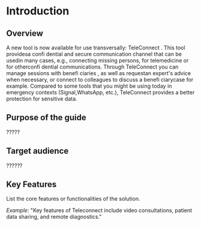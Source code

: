 # Introduction

## Overview

A new tool is now available for use transversally: TeleConnect . This tool providesa confi dential and secure communication channel that can be usedin many cases, e.g., connecting missing persons, for telemedicine or for otherconfi dential communications. Through TeleConnect you can manage sessions with benefi ciaries , as well as requestan expert's advice when necessary, or connect to colleagues to discuss a benefi ciarycase for example. Compared to some tools that you might be using today in emergency contexts (Signal,WhatsApp, etc.), TeleConnect provides a better protection for sensitive data.

## Purpose of the guide

?????

## Target audience

??????

## Key Features

List the core features or functionalities of the solution.

_Example_: "Key features of Teleconnect include video consultations, patient data sharing, and remote diagnostics."
